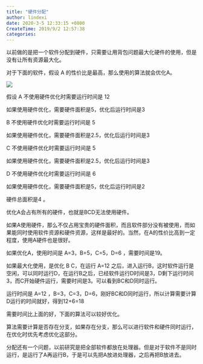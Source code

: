 ```yaml
---
title: "硬件分配"
author: lindexi
date: 2020-3-5 12:33:15 +0800
CreateTime: 2019/9/2 12:57:38
categories: 
---
```



<!--more-->


<!-- CreateTime:2019/9/2 12:57:38 -->


<div id="toc"></div>
<!-- csdn -->

以前做的是把一个软件分配到硬件，只需要让用背包问题最大化硬件的使用，但是没有让所有资源最大化。

对于下面的软件，假设 A 的性价比是最高，那么使用的算法就会优化A。

![](http://image.acmx.xyz/AwCCAwMAItoFAMV+BQA28wYAAQAEAK4+AQBmQwIAaOgJAOjZ/20172289340.jpg)

假设 A 不使用硬件优化时需要运行时间是 12

如果使用硬件优化，需要硬件面积是5，优化后运行时间是3

B 不使用硬件优化时需要运行时间是 5

如果使用硬件优化，需要硬件面积是2.5，优化后运行时间是3

C 不使用硬件优化时需要运行时间是 5

如果使用硬件优化，需要硬件面积是2.5，优化后运行时间是3

D 不使用硬件优化时需要运行时间是 6

如果使用硬件优化，需要硬件面积是5，优化后运行时间是2

硬件总面积是4 。

<!-- A性价比是 0.8

B 性价比是 0.6666666666666667

C 性价比是 0.6666666666666667

D 性价比是 0.6 -->

优化A会占有所有的硬件，也就是BCD无法使用硬件。

如果A使用硬件，那么不仅占用宝贵的硬件面积，而且软件部分没有被使用，而如果能同时使用软件资源和硬件资源，这样是最好的。当然，在A的性价比高到一定程度，使用A硬件也是很好。

如果优化A，使用时间是 A=3，B=5，C=5，D=6 ，需要时间是19。

如果最大化使用，是优化 B C，在运行 A=12 之后，进入运行B，这时软件运行是空闲，可以同时运行D，在运行B之后，已经软件运行D时间是3，D剩下运行时间3，而C开始硬件运行，需要时间是3。可以看到BC和D同时运行。

运行时间是 A=12 ，B=3，C=3，D=6，刚好BC和D同时运行，所以计算需要计算D运行的时间就好，得到12+6=18

需要时间比上面的好，下面的算法可以较好优化。

算法需要计算是否存在分支，如果存在分支，那么可以进行软件和硬件同时运行，在优化时优先考虑优化这部分。


分配还有一个问题，以前研究是把全部软件都放在处理器。但是对于软件不是同时运行，是运行了A再运行B，于是可以先把A放进处理器，之后再把B放进去。


<!-- 1. 创建密码

这个算法比较简单，已经实现，软件放在ms

![](http://image.acmx.xyz/AwCCAwMAItoFAMV+BQA28wYAAQAEAK4+AQBmQwIAaOgJAOjZ/20172289302.jpg)

我在加密算法，之前的算法可以自己写加密算法，但是算法需要秘钥，用户无法记住，于是我就做一个可以不需要用户记密码的生成密码算法，这个算法缺点是现在有一些生成算法。数据不知道如何做。

http://lindexi.oschina.io/lindexi/post/%E7%94%9F%E6%88%90%E5%AF%86%E7%A0%81/

2. 数据存储算法

这是谢师兄之前讲的，但是起点比较低。

优点是比 Hadoop 存储算法好。好在对于一些数据的存储可以修改，多版本，可以优化存放。

缺点：对数据有要求。

处于你的发展，做这个可以在找工作比较好，这算法是不合公司的需求才不使用，我过年想了好久的算法。

算法没有实现，比较复杂。

http://lindexi.oschina.io/lindexi/post/%E5%A4%A7%E6%96%87%E4%BB%B6%E7%9A%84%E5%AD%98%E5%82%A8%E5%92%8C%E5%A4%87%E4%BB%BD/

3. 函数解析

这是一个工程很强的算法，现在做比较好的有 MatLab 但是这个算法是没有开发，做专利比较简单。

函数解析需要把输入转程序函数，需要画点，使用牛顿迭代法。

http://lindexi.oschina.io/lindexi/post/C-%E8%A7%A3%E6%9E%90%E6%95%B0%E5%AD%A6%E5%87%BD%E6%95%B0/

3. 自动机

只是科普，无聊可以看

http://lindexi.oschina.io/lindexi/post/%E8%87%AA%E5%8A%A8%E6%9C%BA/

5. 硬件分配

这个是雯师姐讲的算法，算法存在一个不足，如何去发挥优点如何去做具体还没想好。

算法没有实现，算法没想好。

难度较高。

http://lindexi.oschina.io/lindexi/post/%E7%A1%AC%E4%BB%B6%E5%88%86%E9%85%8D/ -->
